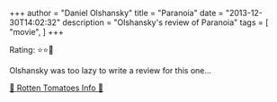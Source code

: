 +++
author = "Daniel Olshansky"
title = "Paranoia"
date = "2013-12-30T14:02:32"
description = "Olshansky's review of Paranoia"
tags = [
    "movie",
]
+++

Rating: ⭐⭐🌟

Olshansky was too lazy to write a review for this one...

[🍅 Rotten Tomatoes Info 🍅](https://www.rottentomatoes.com//m/paranoia_2013)
